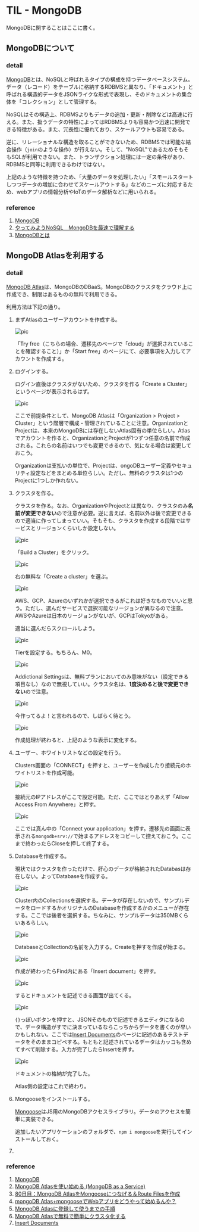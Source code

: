 # TIL - MongoDB

MongoDBに関することはここに書く。

## MongoDBについて

### detail

[MongoDB](https://www.mongodb.com/)とは、NoSQLと呼ばれるタイプの構成を持つデータベースシステム。データ（レコード）をテーブルに格納するRDBMSと異なり、「ドキュメント」と呼ばれる構造的データをJSONライクな形式で表現し、そのドキュメントの集合体を「コレクション」として管理する。

NoSQLはその構造上、RDBMSよりもデータの追加・更新・削除などは高速に行える。また、扱うデータの特性によってはRDBMSよりも容易かつ迅速に開発できる特徴がある。また、冗長性に優れており、スケールアウトも容易である。

逆に、リレーショナルな構造を取ることができないため、RDBMSでは可能な結合操作（`join`のような操作）が行えない。そして、"NoSQL"であるためそもそもSQLが利用できない。また、トランザクション処理には一定の条件があり、RDBMSと同等に利用できるわけではない。

上記のような特徴を持つため、「大量のデータを処理したい」「スモールスタートしつつデータの増加に合わせてスケールアウトする」などのニーズに対応するため、webアプリの情報分析やIoTのデータ解析などに用いられる。

### reference

1. [MongoDB](https://www.mongodb.com/)
2. [やってみようNoSQL　MongoDBを最速で理解する](https://qiita.com/Brutus/items/8a67a4db0fdc5a33d549)
3. [MongoDBとは](https://www.designet.co.jp/faq/term/?id=TW9uZ29EQg)

## MongoDB Atlasを利用する

### detail

[MongoDB Atlas](https://www.mongodb.com/cloud/atlas)は、MongoDBのDBaaS。MongoDBのクラスタをクラウド上に作成でき、制限はあるものの無料で利用できる。

利用方法は下記の通り。

1. まずAtlasのユーザーアカウントを作成する。
   
    ![pic](2021-02-06-16-14-55.png)

    「Try free（こちらの場合、遷移先のページで「cloud」が選択されていることを確認すること）」か「Start free」のページにて、必要事項を入力してアカウントを作成する。

2. ログインする。
    
    ログイン直後はクラスタがないため、クラスタを作る「Create a Cluster」というページが表示されるはず。

    ![pic](2021-02-06-16-27-01.png)
    
    ここで前提条件として、MongoDB Atlasは「Organization > Project > Cluster」という階層で構成・管理されていることに注意。OrganizationとProjectは、本来のMongoDBには存在しないAtlas固有の単位らしい。Atlasでアカウントを作ると、OrganizationとProjectが1つずつ任意の名前で作成される。これらの名前はいつでも変更できるので、気になる場合は変更しておこう。
    
    Organizationは支払いの単位で、Projectは、ongoDBユーザー定義やセキュリティ設定などをまとめる単位らしい。ただし、無料のクラスタは1つのProjectに1つしか作れない。

1. クラスタを作る。

    クラスタを作る。なお、OrganizationやProjectとは異なり、クラスタのみ**名前が変更できない**ので注意が必要。逆に言えば、名前以外は後で変更できるので適当に作ってしまっていい。そもそも、クラスタを作成する段階ではサービスとリージョンくらいしか設定しない。

    ![pic](2021-02-06-16-30-03.png)

    「Build a Cluster」をクリック。

    ![pic](2021-02-06-16-31-17.png)

    右の無料な「Create a cluster」を選ぶ。

    ![pic](2021-02-06-16-46-01.png)

    AWS、GCP、Azureのいずれかが選択できるがこれは好きなものでいいと思う。ただし、選んだサービスで選択可能なリージョンが異なるので注意。AWSやAzureは日本のリージョンがないが、GCPはTokyoがある。

    適当に選んだらスクロールしよう。

    ![pic](2021-02-06-17-07-45.png)

    Tierを設定する。もちろん、M0。

    ![pic](2021-02-06-17-09-13.png)

    Addictional Settingsは、無料プランにおいてのみ意味がない（設定できる項目なし）なので無視していい。クラスタ名は、**1度決めると後で変更できない**ので注意。

    ![pic](2021-02-06-16-49-45.png)

    今作ってるよ！と言われるので、しばらく待とう。

    ![pic](2021-02-06-16-53-01.png)

    作成処理が終わると、上記のような表示に変化する。

1. ユーザー、ホワイトリストなどの設定を行う。

    Clusters画面の「CONNECT」を押すと、ユーザーを作成したり接続元のホワイトリストを作成可能。
    
    ![pic](2021-02-06-17-15-23.png)
    
    接続元のIPアドレスがここで設定可能。ただ、ここではとりあえず「Allow Access From Anywhere」と押す。

    ![pic](2021-02-06-17-21-43.png)

    ここでは真ん中の「Connect your application」を押す。遷移先の画面に表示される`mongodb+srv://`で始まるアドレスをコピーして控えておこう。ここまで終わったらCloseを押して終了する。
    
1. Databaseを作成する。

    現状ではクラスタを作っただけで、肝心のデータが格納されたDatabasは存在しない。よってDatabaseを作成する。

    ![pic](2021-02-06-18-05-06.png)

    Cluster内のCollectionsを選択する。データが存在しないので、サンプルデータをロードするかオリジナルのDatabaseを作成するかのメニューが存在する。ここでは後者を選択する。ちなみに、サンプルデータは350MBくらいあるらしい。

    ![pic](2021-02-06-18-07-17.png)

    DatabaseとCollectionの名前を入力する。Createを押すを作成が始まる。

    ![pic](2021-02-06-18-10-41.png)

    作成が終わったらFind内にある「Insert document」を押す。

    ![pic](2021-02-06-19-17-38.png)
    
    するとドキュメントを記述できる画面が出てくる。
    
    ![pic](2021-02-06-19-17-11.png)
    
    `{}`っぽいボタンを押すと、JSONそのもので記述できるエディタになるので、データ構造がすでに決まっているならこっちからデータを書くのが早いかもしれない。ここでは[Insert Documents](https://docs.mongodb.com/compass/current/documents/insert)のページに記述のあるテストデータをそのままコピペする。もともと記述されているデータはカッコも含めてすべて削除する。入力が完了したらInsertを押す。

    ![pic](2021-02-06-19-19-44.png)

    ドキュメントの格納が完了した。
    
    Atlas側の設定はこれで終わり。

2. Mongooseをインストールする。

    [Mongoose](https://mongoosejs.com/)はJS用のMongoDBアクセスライブラリ。データのアクセスを簡単に実装できる。

    追加したいアプリケーションのフォルダで、`npm i mongoose`を実行してインストールしておく。

3. 

### reference

1. [MongoDB](https://www.mongodb.com/)
2. [MongoDB Atlasを使い始める (MongoDB as a Service) ](https://qiita.com/nacam403/items/08c18a8234c82e2b304e)
3. [80日目：MongoDB AtlasをMongooseにつなげる＆Route Filesを作成](https://ashitamo-net.com/devconnectors-mongodb-mongoose/)
4. [mongoDB Atlas+mongooseでWebアプリをどうやって始めるんや？](https://qiita.com/taro_kawasaki/items/ea8fce2d640e09fea3a9)
5. [MongoDB Atlasに登録して使うまでの手順](https://www.virment.com/how-to-use-mongo-db-atlas/)
6. [MongoDB Atlasで無料で簡単にクラスタ化する](https://qiita.com/ka_nabell_dev/items/0e91ae7646ddc78e514f)
7. [Insert Documents](https://docs.mongodb.com/compass/current/documents/insert)